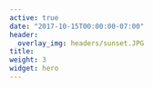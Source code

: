 ```yaml
---
active: true
date: "2017-10-15T00:00:00-07:00"
header:
  overlay_img: headers/sunset.JPG
title: 
weight: 3
widget: hero
---
```


